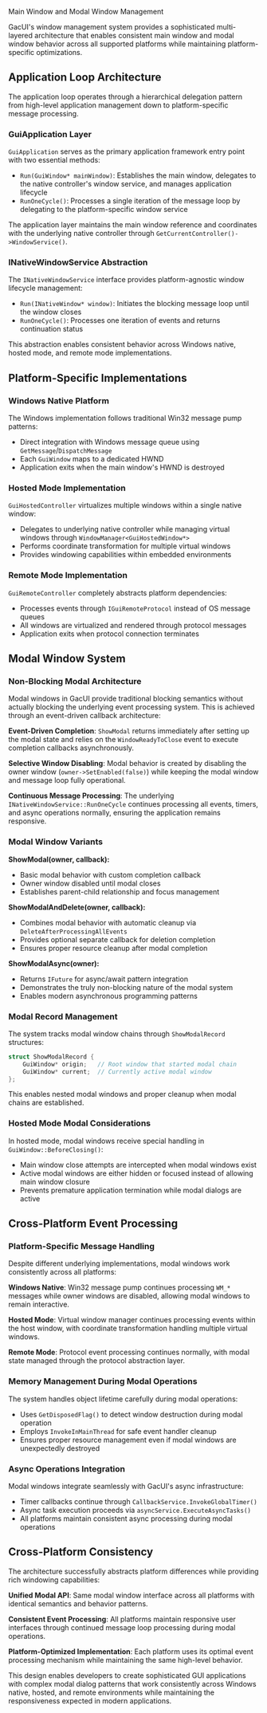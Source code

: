 Main Window and Modal Window Management

GacUI's window management system provides a sophisticated multi-layered architecture that enables consistent main window and modal window behavior across all supported platforms while maintaining platform-specific optimizations.

## Application Loop Architecture

The application loop operates through a hierarchical delegation pattern from high-level application management down to platform-specific message processing.

### GuiApplication Layer

`GuiApplication` serves as the primary application framework entry point with two essential methods:

- `Run(GuiWindow* mainWindow)`: Establishes the main window, delegates to the native controller's window service, and manages application lifecycle
- `RunOneCycle()`: Processes a single iteration of the message loop by delegating to the platform-specific window service

The application layer maintains the main window reference and coordinates with the underlying native controller through `GetCurrentController()->WindowService()`.

### INativeWindowService Abstraction

The `INativeWindowService` interface provides platform-agnostic window lifecycle management:

- `Run(INativeWindow* window)`: Initiates the blocking message loop until the window closes
- `RunOneCycle()`: Processes one iteration of events and returns continuation status

This abstraction enables consistent behavior across Windows native, hosted mode, and remote mode implementations.

## Platform-Specific Implementations

### Windows Native Platform

The Windows implementation follows traditional Win32 message pump patterns:
- Direct integration with Windows message queue using `GetMessage`/`DispatchMessage`
- Each `GuiWindow` maps to a dedicated HWND
- Application exits when the main window's HWND is destroyed

### Hosted Mode Implementation

`GuiHostedController` virtualizes multiple windows within a single native window:
- Delegates to underlying native controller while managing virtual windows through `WindowManager<GuiHostedWindow*>`
- Performs coordinate transformation for multiple virtual windows
- Provides windowing capabilities within embedded environments

### Remote Mode Implementation

`GuiRemoteController` completely abstracts platform dependencies:
- Processes events through `IGuiRemoteProtocol` instead of OS message queues
- All windows are virtualized and rendered through protocol messages
- Application exits when protocol connection terminates

## Modal Window System

### Non-Blocking Modal Architecture

Modal windows in GacUI provide traditional blocking semantics without actually blocking the underlying event processing system. This is achieved through an event-driven callback architecture:

**Event-Driven Completion**: `ShowModal` returns immediately after setting up the modal state and relies on the `WindowReadyToClose` event to execute completion callbacks asynchronously.

**Selective Window Disabling**: Modal behavior is created by disabling the owner window (`owner->SetEnabled(false)`) while keeping the modal window and message loop fully operational.

**Continuous Message Processing**: The underlying `INativeWindowService::RunOneCycle` continues processing all events, timers, and async operations normally, ensuring the application remains responsive.

### Modal Window Variants

**ShowModal(owner, callback):**
- Basic modal behavior with custom completion callback
- Owner window disabled until modal closes
- Establishes parent-child relationship and focus management

**ShowModalAndDelete(owner, callback):**
- Combines modal behavior with automatic cleanup via `DeleteAfterProcessingAllEvents`
- Provides optional separate callback for deletion completion
- Ensures proper resource cleanup after modal completion

**ShowModalAsync(owner):**
- Returns `IFuture` for async/await pattern integration
- Demonstrates the truly non-blocking nature of the modal system
- Enables modern asynchronous programming patterns

### Modal Record Management

The system tracks modal window chains through `ShowModalRecord` structures:

```cpp
struct ShowModalRecord {
    GuiWindow* origin;   // Root window that started modal chain
    GuiWindow* current;  // Currently active modal window
};
```

This enables nested modal windows and proper cleanup when modal chains are established.

### Hosted Mode Modal Considerations

In hosted mode, modal windows receive special handling in `GuiWindow::BeforeClosing()`:
- Main window close attempts are intercepted when modal windows exist
- Active modal windows are either hidden or focused instead of allowing main window closure
- Prevents premature application termination while modal dialogs are active

## Cross-Platform Event Processing

### Platform-Specific Message Handling

Despite different underlying implementations, modal windows work consistently across all platforms:

**Windows Native**: Win32 message pump continues processing `WM_*` messages while owner windows are disabled, allowing modal windows to remain interactive.

**Hosted Mode**: Virtual window manager continues processing events within the host window, with coordinate transformation handling multiple virtual windows.

**Remote Mode**: Protocol event processing continues normally, with modal state managed through the protocol abstraction layer.

### Memory Management During Modal Operations

The system handles object lifetime carefully during modal operations:
- Uses `GetDisposedFlag()` to detect window destruction during modal operation
- Employs `InvokeInMainThread` for safe event handler cleanup
- Ensures proper resource management even if modal windows are unexpectedly destroyed

### Async Operations Integration

Modal windows integrate seamlessly with GacUI's async infrastructure:
- Timer callbacks continue through `CallbackService.InvokeGlobalTimer()`
- Async task execution proceeds via `asyncService.ExecuteAsyncTasks()`
- All platforms maintain consistent async processing during modal operations

## Cross-Platform Consistency

The architecture successfully abstracts platform differences while providing rich windowing capabilities:

**Unified Modal API**: Same modal window interface across all platforms with identical semantics and behavior patterns.

**Consistent Event Processing**: All platforms maintain responsive user interfaces through continued message loop processing during modal operations.

**Platform-Optimized Implementation**: Each platform uses its optimal event processing mechanism while maintaining the same high-level behavior.

This design enables developers to create sophisticated GUI applications with complex modal dialog patterns that work consistently across Windows native, hosted, and remote environments while maintaining the responsiveness expected in modern applications.